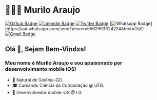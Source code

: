 # 👨🏻‍💻 Murilo Araujo

[![Github Badge](https://img.shields.io/badge/-Github-000?style=for-the-badge&logo=Github&logoColor=white&link=https://github.com/leeonardovargas)](https://github.com/murilxaraujo)
[![Linkedin Badge](https://img.shields.io/badge/-LinkedIn-blue?style=for-the-badge&logo=Linkedin&logoColor=white&link=https://www.linkedin.com/in/leonardo-luis-de-vargas/)](https://www.linkedin.com/in/moaraujo/)
[![Twitter Badge](https://img.shields.io/badge/-Twitter-1ca0f1?style=for-the-badge&labelColor=1ca0f1&logo=twitter&logoColor=white&link=https://twitter.com/murilocodes)](https://twitter.com/murilocodes)
[![Whatsapp Badge](https://img.shields.io/badge/-Whatsapp-4CA143?style=for-the-badge&labelColor=4CA143&logo=whatsapp&logoColor=white&link=https://api.whatsapp.com/send?phone=5562993324224&text=Olá!)](https://api.whatsapp.com/send?phone=5562993324224&text=Olá!)
[![Gmail Badge](https://img.shields.io/badge/-Gmail-c14438?style=for-the-badge&logo=Gmail&logoColor=white&link=mailto:murilo@muriloaraujo.com)](mailto:murilo@muriloaraujo.com)

## Olá 👋, Sejam Bem-Vindxs!

### Meu nome é Murilo Araujo e sou apaixonado por desenvolvimento mobile iOS!

- :round_pushpin: Natural de Goiânia-GO.
- 🎓 Cursando Ciência da Computação @ UFG.
- 🚀 Desenvolvedor mobile iOS @ LG.
